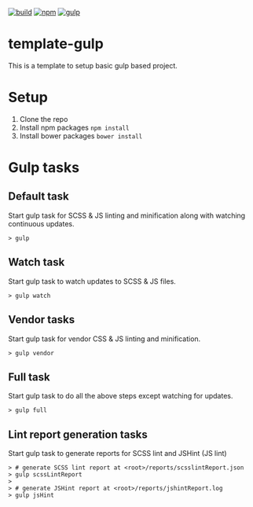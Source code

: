 [![build](https://img.shields.io/badge/Build-passing-brightgreen.svg)]()
[![npm](https://img.shields.io/npm/v/npm.svg?label=npm%20package)](https://www.npmjs.com/)
[![gulp](https://img.shields.io/badge/gulp-v3.9.1-blue.svg)](https://www.npmjs.com/package/gulp)

# template-gulp
This is a template to setup basic gulp based project.

# Setup
1. Clone the repo
2. Install npm packages `npm install`
3. Install bower packages `bower install`

# Gulp tasks
## Default task
Start gulp task for SCSS & JS linting and minification along with watching continuous updates.
```
> gulp
```

## Watch task
Start gulp task to watch updates to SCSS & JS files.
```
> gulp watch
```

## Vendor tasks
Start gulp task for vendor CSS & JS linting and minification.
```
> gulp vendor
```

## Full task
Start gulp task to do all the above steps except watching for updates.
```
> gulp full
```

## Lint report generation tasks
Start gulp task to generate reports for SCSS lint and JSHint (JS lint)
```
> # generate SCSS lint report at <root>/reports/scsslintReport.json
> gulp scssLintReport
>
> # generate JSHint report at <root>/reports/jshintReport.log
> gulp jsHint
```
